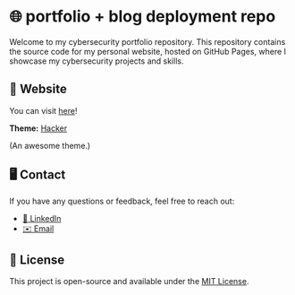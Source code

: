 # 🌐 portfolio + blog deployment repo

Welcome to my cybersecurity portfolio repository. This repository contains the source code for my personal website, hosted on GitHub Pages, where I showcase my cybersecurity projects and skills.

## 🛜 Website
You can visit [here](https://nicoleman0.github.io/security.github.io/)!

**Theme:** [Hacker](https://github.com/pages-themes/hacker)

(An awesome theme.)

## 🖥️ Contact
If you have any questions or feedback, feel free to reach out:
- [💼 LinkedIn](https://www.linkedin.com/in/nicholas-coleman-8b595b279/)
- [✉️ Email](mailto:nhcoleman@proton.me)

## 🔑 License
This project is open-source and available under the [MIT License](LICENSE).
